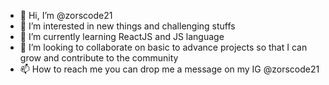 - 👋 Hi, I’m @zorscode21
- 👀 I’m interested in new things and challenging stuffs
- 🌱 I’m currently learning ReactJS and JS language
- 💞️ I’m looking to collaborate on basic to advance projects so that I can grow and contribute to the community
- 📫 How to reach me you can drop me a message on my IG @zorscode21
  

<!---
zorscode21/zorscode21 is a ✨ special ✨ repository because its `README.md` (this file) appears on your GitHub profile.
You can click the Preview link to take a look at your changes.
--->
